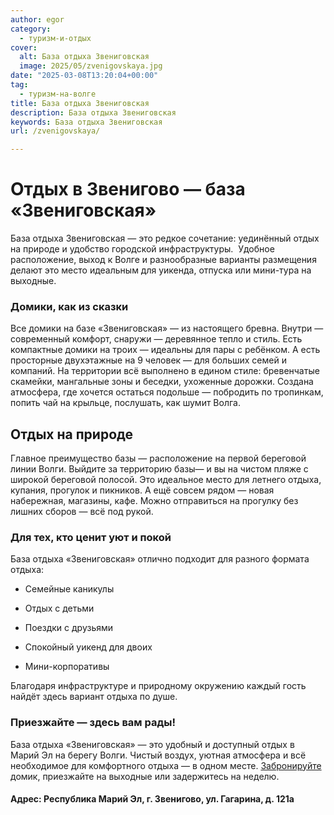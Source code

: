 ```yaml
---
author: egor
category:
  - туризм-и-отдых
cover:
  alt: База отдыха Звениговская
  image: 2025/05/zvenigovskaya.jpg
date: "2025-03-08T13:20:04+00:00"
tag:
  - туризм-на-волге
title: База отдыха Звениговская
description: База отдыха Звениговская
keywords: База отдыха Звениговская
url: /zvenigovskaya/

---
```

# Отдых в Звенигово — база «Звениговская»

База отдыха Звениговская — это редкое сочетание: уединённый отдых на природе и удобство городской инфраструктуры.  Удобное расположение, выход к Волге и разнообразные варианты размещения делают это место идеальным для уикенда, отпуска или мини-тура на выходные.

### Домики, как из сказки

Все домики на базе «Звениговская» — из настоящего бревна. Внутри — современный комфорт, снаружи — деревянное тепло и стиль. Есть компактные домики на троих — идеальны для пары с ребёнком. А есть просторные двухэтажные на 9 человек — для больших семей и компаний. На территории всё выполнено в едином стиле: бревенчатые скамейки, мангальные зоны и беседки, ухоженные дорожки. Создана атмосфера, где хочется остаться подольше — побродить по тропинкам, попить чай на крыльце, послушать, как шумит Волга.

## Отдых на природе

Главное преимущество базы — расположение на первой береговой линии Волги. Выйдите за территорию базы— и вы на чистом пляже с широкой береговой полосой. Это идеальное место для летнего отдыха, купания, прогулок и пикников. А ещё совсем рядом — новая набережная, магазины, кафе. Можно отправиться на прогулку без лишних сборов — всё под рукой.

### Для тех, кто ценит уют и покой

База отдыха «Звениговская» отлично подходит для разного формата отдыха:

- Семейные каникулы

- Отдых с детьми

- Поездки с друзьями

- Спокойный уикенд для двоих

- Мини-корпоративы

Благодаря инфраструктуре и природному окружению каждый гость найдёт здесь вариант отдыха по душе.

### Приезжайте — здесь вам рады!

База отдыха «Звениговская» — это удобный и доступный отдых в Марий Эл на берегу Волги. Чистый воздух, уютная атмосфера и всё необходимое для комфортного отдыха — в одном месте. [Забронируйте](https://xn--80adadjkjsxm8a1n.xn--p1ai/) домик, приезжайте на выходные или задержитесь на неделю.

#### Адрес: Республика Марий Эл, г. Звенигово, ул. Гагарина, д. 121а
